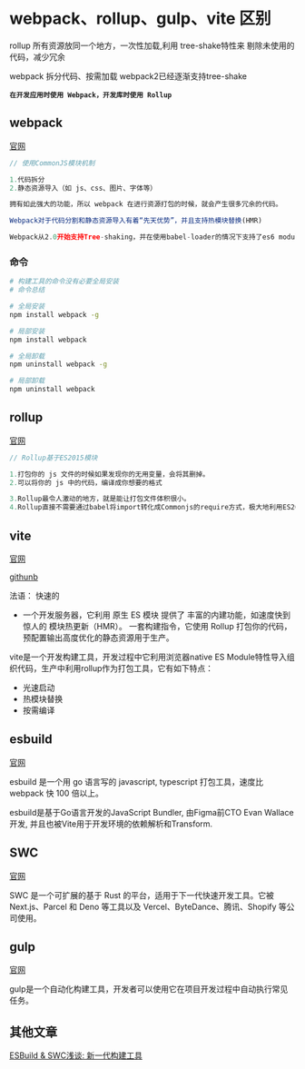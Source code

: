 # webpack、rollup、gulp、vite 区别

rollup 所有资源放同一个地方，一次性加载,利用 tree-shake特性来  剔除未使用的代码，减少冗余

 webpack 拆分代码、按需加载  webpack2已经逐渐支持tree-shake

**`在开发应用时使用 Webpack，开发库时使用 Rollup`**

## webpack

[官网](https://www.webpackjs.com/guides/installation/)

```javascript
// 使用CommonJS模块机制

1.代码拆分
2.静态资源导入（如 js、css、图片、字体等）

拥有如此强大的功能，所以 webpack 在进行资源打包的时候，就会产生很多冗余的代码。

Webpack对于代码分割和静态资源导入有着“先天优势”，并且支持热模块替换(HMR)

Webpack从2.0开始支持Tree-shaking，并在使用babel-loader的情况下支持了es6 module的打包了
```

### 命令

```bash
# 构建工具的命令没有必要全局安装
# 命令总结

# 全局安装
npm install webpack -g

# 局部安装
npm install webpack

# 全局卸载
npm uninstall webpack -g

# 局部卸载
npm uninstall webpack
```

## rollup

[官网](https://www.rollupjs.com/)

```js
// Rollup基于ES2015模块

1.打包你的 js 文件的时候如果发现你的无用变量，会将其删掉。
2.可以将你的 js 中的代码，编译成你想要的格式

3.Rollup最令人激动的地方，就是能让打包文件体积很小。
4.Rollup直接不需要通过babel将import转化成Commonjs的require方式，极大地利用ES2015模块的优势。
```

## vite

[官网](https://cn.vitejs.dev/guide/why.html)

[githunb](https://github.com/vitejs/vite)

法语： 快速的

- 一个开发服务器，它利用 原生 ES 模块 提供了 丰富的内建功能，如速度快到惊人的 模块热更新（HMR）。
  一套构建指令，它使用 Rollup 打包你的代码，预配置输出高度优化的静态资源用于生产。

vite是一个开发构建工具，开发过程中它利用浏览器native ES Module特性导入组织代码，生产中利用rollup作为打包工具，它有如下特点：

- 光速启动
- 热模块替换
- 按需编译

## esbuild

[官网](https://esbuild.github.io/)

esbuild 是一个用 go 语言写的 javascript, typescript 打包工具，速度比 webpack 快 100 倍以上。

esbuild是基于Go语言开发的JavaScript Bundler, 由Figma前CTO Evan Wallace开发, 并且也被Vite用于开发环境的依赖解析和Transform.

## SWC

[官网](*https://swc.rs/)

SWC 是一个可扩展的基于 Rust 的平台，适用于下一代快速开发工具。它被 Next.js、Parcel 和 Deno 等工具以及 Vercel、ByteDance、腾讯、Shopify 等公司使用。

## gulp

[官网](https://www.gulpjs.com.cn/)

gulp是一个自动化构建工具，开发者可以使用它在项目开发过程中自动执行常见任务。

## 其他文章

[ESBuild & SWC浅谈: 新一代构建工具](https://mp.weixin.qq.com/s/uAR0TEjDzW2tnK4QPfw7qQ)
